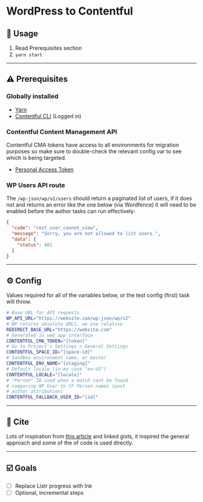 # WordPress to Contentful

## 🚀 Usage

1. Read Prerequisites section
1. `yarn start`

---

## ⚠️ Prerequisites

### Globally installed

- [Yarn](https://yarnpkg.com)
- [Contentful CLI](https://github.com/contentful/contentful-cli) (Logged in)

### Contentful Content Management API

Contentful CMA tokens have access to all environments for migration purposes so make sure to double-check the relevant config var to see which is being targeted.

- [Personal Access Token](https://www.contentful.com/developers/docs/references/content-management-api/#/reference/personal-access-tokens)

### WP Users API route

The `/wp-json/wp/v2/users` should return a paginated list of users, if it does not and returns an error like the one below (via Wordfence) it will need to be enabled before the author tasks can run effectively:

```json
{
  "code": "rest_user_cannot_view",
  "message": "Sorry, you are not allowed to list users.",
  "data": {
    "status": 401
  }
}
```

---

## ⚙️ Config

Values required for all of the variables below, or the test config (first) task will throw.

```sh
# Base URL for API requests
WP_API_URL="https://website.com/wp-json/wp/v2"
# WP returns absolute URLS, we use relative
REDIRECT_BASE_URL="https://website.com"
# Generated in web app interface
CONTENTFUL_CMA_TOKEN="[token]"
# Go to Project's Settings > General Settings
CONTENTFUL_SPACE_ID="[space-id]"
# Sandbox environment name, or master
CONTENTFUL_ENV_NAME="[staging]"
# Default locale (in my case "en-US")
CONTENTFUL_LOCALE="[locale]"
# "Person" ID used when a match cant be found
# comparing WP User to CF Person names (post
# author attribution)
CONTENTFUL_FALLBACK_USER_ID="[id]"
```

---

## 🙏 Cite

Lots of inspiration from [this article](https://hoverbaum.net/2018/03/22/wordpress-to-contentful-migration/) and linked gists, it inspired the general approach and some of the of code is used directly.

---

## ☑️ Goals

- [ ] Replace Listr progress with Ink
- [ ] Optional, incremental steps

